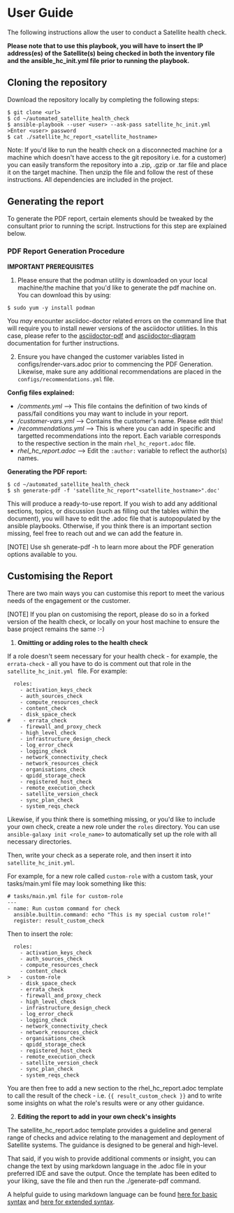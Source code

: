 # User Guide

The following instructions allow the user to conduct a Satellite health check. 

**Please note that to use this playbook, you will have to insert the IP address(es) of the Satellite(s) being checked in both the inventory file and the ansible_hc_init.yml file prior to running the playbook.**

## Cloning the repository

Download the repository locally by completing the following steps:

```
$ git clone <url>
$ cd ~/automated_satellite_health_check
$ ansible-playbook --user <user> --ask-pass satellite_hc_init.yml
>Enter <user> password
$ cat ./satellite_hc_report_<satellite_hostname>
```

Note: If you'd like to run the health check on a disconnected machine (or a machine which doesn't have access to the git repository i.e. for a customer) you can easily transform the repository into a .zip, .gzip or .tar file and place it on the target machine. Then unzip the file and follow the rest of these instructions. All dependencies are included in the project.

## Generating the report

To generate the PDF report, certain elements should be tweaked by the consultant prior to running the script. Instructions for this step are explained below.

### PDF Report Generation Procedure

**IMPORTANT PREREQUISITES**

1. Please ensure that the podman utility is downloaded on your local machine/the machine that you'd like to generate the pdf machine on. You can download this by using:

```
$ sudo yum -y install podman
```

You *may* encounter asciidoc-doctor related errors on the command line that will require you to install newer versions of the asciidoctor utilities. In this case, please refer to the [asciidoctor-pdf](https://github.com/asciidoctor/asciidoctor-pdf) and [asciidoctor-diagram](https://docs.asciidoctor.org/diagram-extension/latest/) documentation for further instructions.

2. Ensure you have changed the customer variables listed in configs/render-vars.adoc prior to commencing the PDF Generation. Likewise, make sure any additional recommendations are placed in the `configs/recommendations.yml` file.

**Config files explained:**
- */comments.yml* --> This file contains the definition of two kinds of pass/fail conditions you may want to include in your report.
- */customer-vars.yml* --> Contains the customer's name. Please edit this!
- */recommendations.yml* --> This is where you can add in specific and targetted recommendations into the report. Each variable corresponds to the respective section in the main `rhel_hc_report.adoc` file.
- *rhel_hc_report.adoc* --> Edit the `:author:` variable to reflect the author(s) names.

**Generating the PDF report:**
```
$ cd ~/automated_satellite_health_check
$ sh generate-pdf -f 'satellite_hc_report"<satellite_hostname>".doc'
```
This will produce a ready-to-use report. If you wish to add any additional sections, topics, or discussion (such as filling out the tables within the document), you will have to edit the .adoc file that is autopopulated by the ansible playbooks. Otherwise, if you think there is an important section missing, feel free to reach out and we can add the feature in.

[NOTE] Use sh generate-pdf -h to learn more about the PDF generation options available to you.

## Customising the Report

There are two main ways you can customise this report to meet the various needs of the engagement or the customer.

[NOTE] If you plan on customising the report, please do so in a forked version of the health check, or locally on your host machine to ensure the base project remains the same :-)

1. **Omitting or adding roles to the health check**

If a role doesn't seem necessary for your health check - for example, the `errata-check` - all you have to do is comment out that role in the `satellite_hc_init.yml ` file. For example:

````
  roles:
    - activation_keys_check
    - auth_sources_check
    - compute_resources_check
    - content_check
    - disk_space_check
#    - errata_check
    - firewall_and_proxy_check
    - high_level_check
    - infrastructure_design_check
    - log_error_check
    - logging_check
    - network_connectivity_check
    - network_resources_check
    - organisations_check
    - qpidd_storage_check
    - registered_host_check
    - remote_execution_check
    - satellite_version_check
    - sync_plan_check
    - system_reqs_check
````

Likewise, if you think there is something missing, or you'd like to include your own check, create a new role under the `roles` directory. You can use  `ansible-galaxy init <role_name>` to automatically set up the role with all necessary directories.

Then, write your check as a seperate role, and then insert it into `satellite_hc_init.yml`.

For example, for a new role called `custom-role` with a custom task, your tasks/main.yml file may look something like this:
````
# tasks/main.yml file for custom-role
---
- name: Run custom command for check
  ansible.builtin.command: echo "This is my special custom role!"
  register: result_custom_check
````

Then to insert the role:
````
  roles:
    - activation_keys_check
    - auth_sources_check
    - compute_resources_check
    - content_check
>   - custom-role
    - disk_space_check
    - errata_check
    - firewall_and_proxy_check
    - high_level_check
    - infrastructure_design_check
    - log_error_check
    - logging_check
    - network_connectivity_check
    - network_resources_check
    - organisations_check
    - qpidd_storage_check
    - registered_host_check
    - remote_execution_check
    - satellite_version_check
    - sync_plan_check
    - system_reqs_check
````
You are then free to add a new section to the rhel_hc_report.adoc template to call the result of the check - i.e. `{{ result_custom_check }}` and to write some insights on what the role's results were or any other guidance.

2. **Editing the report to add in your own check's insights**

The satellite_hc_report.adoc template provides a guideline and general range of checks and advice relating to the management and deployment of Satellite systems. The guidance is designed to be general and high-level. 

That said, if you wish to provide additional comments or insight, you can change the text by using markdown language in the .adoc file in your preferred IDE and save the output. Once the template has been edited to your liking, save the file and then run the ./generate-pdf command.

A helpful guide to using markdown language can be found [here for basic syntax](https://www.markdownguide.org/basic-syntax/) and [here for extended syntax](https://www.markdownguide.org/extended-syntax/).



